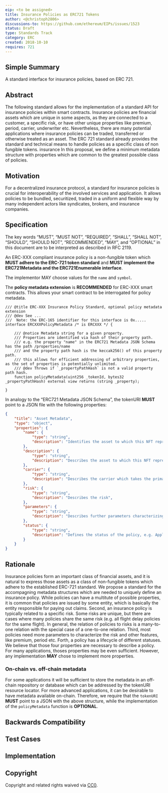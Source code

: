 ```yaml
---
eip: <to be assigned>
title: Insurance Policies as ERC721 Tokens
author: <@christoph2806>
discussions-to: https://github.com/ethereum/EIPs/issues/1523
status: Draft
type: Standards Track
category: ERC
created: 2018-10-10
requires: 721
---
```


## Simple Summary
<!--"If you can't explain it simply, you don't understand it well enough." Provide a simplified and layman-accessible explanation of the EIP.-->
A standard interface for insurance policies, based on ERC 721.

## Abstract
<!--A short (~200 word) description of the technical issue being addressed.-->
The following standard allows for the implementation of a standard API for insurance policies within smart contracts. 
Insurance policies are financial assets which are unique in some aspects, as they are connected to a customer, a specific risk, or have other unique properties like premium, period, carrier, underwriter etc.
Nevertheless, there are many potential applications where insurance policies can be traded, transferred or otherwise treated as an asset.
The ERC 721 standard already provides the standard and technical means to handle policies as a specific class of non fungible tokens.
insurance In this proposal, we define a minimum metadata structure with properties which are common to the greatest possible class of policies.

## Motivation
<!--The motivation is critical for EIPs that want to change the Ethereum protocol. It should clearly explain why the existing protocol specification is inadequate to address the problem that the EIP solves. EIP submissions without sufficient motivation may be rejected outright.-->
For a decentralized insurance protocol, a standard for insurance policies is crucial for interoperability of the involved services and application.
It allows policies to be bundled, securitized, traded in a uniform and flexible way by many independent actors like syndicates, brokers, and insurance companies.

## Specification
<!--The technical specification should describe the syntax and semantics of any new feature. The specification should be detailed enough to allow competing, interoperable implementations for any of the current Ethereum platforms (go-ethereum, parity, cpp-ethereum, ethereumj, ethereumjs, and [others](https://github.com/ethereum/wiki/wiki/Clients)).-->
The key words “MUST”, “MUST NOT”, “REQUIRED”, “SHALL”, “SHALL NOT”, “SHOULD”, “SHOULD NOT”, “RECOMMENDED”, “MAY”, and “OPTIONAL” in this document are to be interpreted as described in RFC 2119.

An ERC-XXX compliant insurance policy is a non-fungible token which **MUST adhere to the ERC-721 token standard** and **MUST implement the
ERC721Metadata and the  ERC721Enumerable interface**.

The implementor MAY choose values for the ```name``` and ```symbol```.

The **policy metadata extension** is **RECOMMENDED** for ERC-XXX smart contracts. 
This allows your smart contract to be interrogated for policy metadata.

```solidity
/// @title ERC-XXX Insurance Policy Standard, optional policy metadata extension
/// @dev See ...
///  Note: the ERC-165 identifier for this interface is 0x.....
interface ERCXXXPolicyMetadata /* is ERCXXX */ {

    /// @notice Metadata string for a given property.
    /// Properties are identified via hash of their property path.
    /// e.g. the property "name" in the ERC721 Metadata JSON Schema has the path /properties/name
    /// and the property path hash is the keccak256() of this property path. 
    /// this allows for efficient addressing of arbitrary properties, as the set of properties is potentially unlimited.
    /// @dev Throws if `_propertyPathHash` is not a valid property path hash. 
    function policyMetadata(uint256 _tokenId, bytes32 _propertyPathHash) external view returns (string _property);

}
```

In analogy to the “ERC721 Metadata JSON Schema”, the tokenURI **MUST** point to a JSON file with the following properties:
```json
{
    "title": "Asset Metadata",
    "type": "object",
    "properties": {
        "name": {
            "type": "string",
            "description": "Identifies the asset to which this NFT represents",
        },
        "description": {
            "type": "string",
            "description": "Describes the asset to which this NFT represents",
        },
        "carrier": {
            "type": "string",
            "description": "Describes the carrier which takes the primary risk",
        },
        "risk": {
            "type": "string",
            "description": "Describes the risk",
        },
        "parameters": {
            "type": "string",
            "description": "Describes further parameters characterizing the risk",
        },
        "status": {
            "type": "string",
            "description": "Defines the status of the policy, e.g. Applied, Underwritten, Claimed, Paid out, etc."
        }
    }
}
```

## Rationale
<!--The rationale fleshes out the specification by describing what motivated the design and why particular design decisions were made. It should describe alternate designs that were considered and related work, e.g. how the feature is supported in other languages. The rationale may also provide evidence of consensus within the community, and should discuss important objections or concerns raised during discussion.-->
Insurance policies form an important class of financial assets, and it is natural to express those assets as a class of non-fungible tokens which adhere to the established ERC-721 standard.
We propose a standard for the accompagning metadata structures which are needed to uniquely define an insurance policy.
While policies can have a multitute of possible properties, it is common that policies are issued by some entity, which is basically the entity responsible for paying out claims.
Second, an insurance policy is typically related to a specific risk. Some risks are unique, but there are cases where many policies share the same risk
(e.g. all flight delay policies for the same flight).
In general, the relation of policies to risks is a many-to-one relation with the special case of a one-to-one relation.
Third, most policies need more parameters to characterize the risk and other features, like premium, period etc.
Forth, a policy has a lifecycle of different statuses. 
We believe that those four properties are necessary to describe a policy. For many applications, thoses properties may be even sufficient. 
However, any implementation **MAY** chose to implement more properties.

### On-chain vs. off-chain metadata
For some applications it will be sufficient to store the metadata in an off-chain repository or database which can be addressed by the tokenURI resource locator.
For more advanced applications, it can be desirable to have metadata available on-chain. 
Therefore, we require that the ```tokenURI``` **MUST** point to a JSON with the above structure, while the implementation of the ```policyMetadata``` function is **OPTIONAL**.


## Backwards Compatibility
<!--All EIPs that introduce backwards incompatibilities must include a section describing these incompatibilities and their severity. The EIP must explain how the author proposes to deal with these incompatibilities. EIP submissions without a sufficient backwards compatibility treatise may be rejected outright.-->

## Test Cases
<!--Test cases for an implementation are mandatory for EIPs that are affecting consensus changes. Other EIPs can choose to include links to test cases if applicable.-->

## Implementation
<!--The implementations must be completed before any EIP is given status "Final", but it need not be completed before the EIP is accepted. While there is merit to the approach of reaching consensus on the specification and rationale before writing code, the principle of "rough consensus and running code" is still useful when it comes to resolving many discussions of API details.-->

## Copyright
Copyright and related rights waived via [CC0](https://creativecommons.org/publicdomain/zero/1.0/).
